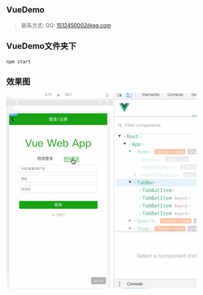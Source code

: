## VueDemo

> 联系方式: QQ: 1512450002@qq.com

## VueDemo文件夹下

`npm start`

## 效果图

![VueDemo](./Docs/VueDemo1.gif)


